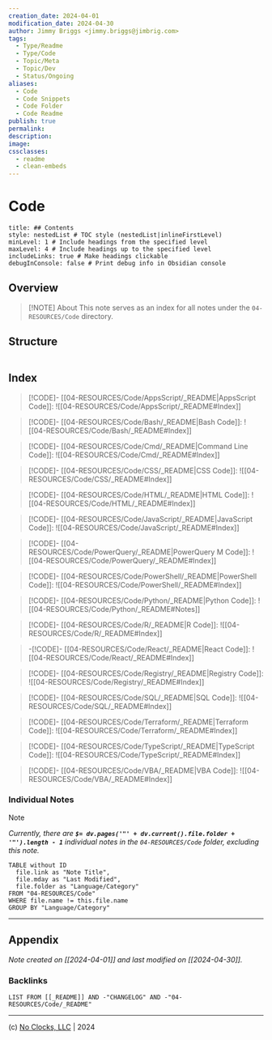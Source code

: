 ```yaml
---
creation_date: 2024-04-01
modification_date: 2024-04-30
author: Jimmy Briggs <jimmy.briggs@jimbrig.com>
tags:
  - Type/Readme
  - Type/Code
  - Topic/Meta
  - Topic/Dev
  - Status/Ongoing
aliases:
  - Code
  - Code Snippets
  - Code Folder
  - Code Readme
publish: true
permalink:
description:
image:
cssclasses:
  - readme
  - clean-embeds
---
```



# Code

```table-of-contents
title: ## Contents 
style: nestedList # TOC style (nestedList|inlineFirstLevel)
minLevel: 1 # Include headings from the specified level
maxLevel: 4 # Include headings up to the specified level
includeLinks: true # Make headings clickable
debugInConsole: false # Print debug info in Obsidian console
```

## Overview

> [!NOTE] About
> This note serves as an index for all notes under the `04-RESOURCES/Code` directory.

## Structure

```plaintext

```

## Index

> [!CODE]- [[04-RESOURCES/Code/AppsScript/_README|AppsScript Code]]:
> ![[04-RESOURCES/Code/AppsScript/_README#Index]]

> [!CODE]- [[04-RESOURCES/Code/Bash/_README|Bash Code]]:
> ![[04-RESOURCES/Code/Bash/_README#Index]]

> [!CODE]- [[04-RESOURCES/Code/Cmd/_README|Command Line Code]]:
> ![[04-RESOURCES/Code/Cmd/_README#Index]]

> [!CODE]- [[04-RESOURCES/Code/CSS/_README|CSS Code]]:
> ![[04-RESOURCES/Code/CSS/_README#Index]]

> [!CODE]- [[04-RESOURCES/Code/HTML/_README|HTML Code]]:
> ![[04-RESOURCES/Code/HTML/_README#Index]]

> [!CODE]- [[04-RESOURCES/Code/JavaScript/_README|JavaScript Code]]:
> ![[04-RESOURCES/Code/JavaScript/_README#Index]]

> [!CODE]- [[04-RESOURCES/Code/PowerQuery/_README|PowerQuery M Code]]:
> ![[04-RESOURCES/Code/PowerQuery/_README#Index]]

> [!CODE]- [[04-RESOURCES/Code/PowerShell/_README|PowerShell Code]]:
> ![[04-RESOURCES/Code/PowerShell/_README#Index]]

> [!CODE]- [[04-RESOURCES/Code/Python/_README|Python Code]]:
> ![[04-RESOURCES/Code/Python/_README#Notes]]

> [!CODE]- [[04-RESOURCES/Code/R/_README|R Code]]:
> ![[04-RESOURCES/Code/R/_README#Index]]

> -[!CODE]- [[04-RESOURCES/Code/React/_README|React Code]]:
> ![[04-RESOURCES/Code/React/_README#Index]]

> [!CODE]- [[04-RESOURCES/Code/Registry/_README|Registry Code]]:
> ![[04-RESOURCES/Code/Registry/_README#Index]]

> [!CODE]- [[04-RESOURCES/Code/SQL/_README|SQL Code]]:
> ![[04-RESOURCES/Code/SQL/_README#Index]]

> [!CODE]- [[04-RESOURCES/Code/Terraform/_README|Terraform Code]]:
> ![[04-RESOURCES/Code/Terraform/_README#Index]]

> [!CODE]- [[04-RESOURCES/Code/TypeScript/_README|TypeScript Code]]:
> ![[04-RESOURCES/Code/TypeScript/_README#Index]]

> [!CODE]- [[04-RESOURCES/Code/VBA/_README|VBA Code]]:
> ![[04-RESOURCES/Code/VBA/_README#Index]]

### Individual Notes

> [!NOTE]
> *Currently, there are **`$= dv.pages('"' + dv.current().file.folder + '"').length - 1`**  individual notes in the `04-RESOURCES/Code` folder, excluding this note.*

```dataview
TABLE without ID 
  file.link as "Note Title",
  file.mday as "Last Modified",
  file.folder as "Language/Category" 
FROM "04-RESOURCES/Code"
WHERE file.name != this.file.name
GROUP BY "Language/Category"
```

***

## Appendix

*Note created on [[2024-04-01]] and last modified on [[2024-04-30]].*

### Backlinks

```dataview
LIST FROM [[_README]] AND -"CHANGELOG" AND -"04-RESOURCES/Code/_README"
```

***

(c) [No Clocks, LLC](https://github.com/noclocks) | 2024